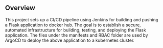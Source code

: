 ## Overview
This project sets up a CI/CD pipeline using Jenkins for building and pushing a Flask application to docker hub.
The goal is to establish a secure, automated infrastructure for building, testing, and deploying the Flask application.
The files under the manifests and RBAC folder are used by ArgoCD to deploy the above application to a kubernetes cluster. 
